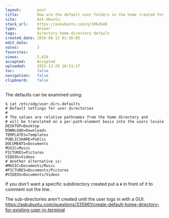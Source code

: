 ```yaml
---
layout:       post
title:        How are the default user folders in the home created for a new user?
site:         Ask Ubuntu
stack_url:    https://askubuntu.com/q/1064548
type:         Answer
tags:         directory home-directory default
created_date: 2018-08-12 01:16:02
edit_date:    
votes:        3
favorites:    
views:        5,624
accepted:     Accepted
uploaded:     2021-12-29 16:51:17
toc:          false
navigation:   false
clipboard:    false
---
```


The defaults can be examined using:

``` 
$ cat /etc/xdg/user-dirs.defaults
# Default settings for user directories
#
# The values are relative pathnames from the home directory and
# will be translated on a per-path-element basis into the users locale
DESKTOP=Desktop
DOWNLOAD=Downloads
TEMPLATES=Templates
PUBLICSHARE=Public
DOCUMENTS=Documents
MUSIC=Music
PICTURES=Pictures
VIDEOS=Videos
# Another alternative is:
#MUSIC=Documents/Music
#PICTURES=Documents/Pictures
#VIDEOS=Documents/Videos

```

If you don't want a specific subdirectory created put a `#` in front of it to comment out the line.

The sub-directories aren't created until the user logs in with a GUI: https://askubuntu.com/questions/335961/create-default-home-directory-for-existing-user-in-terminal
